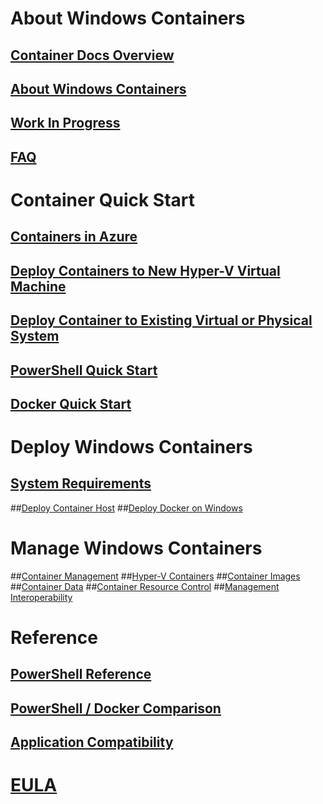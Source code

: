 # About Windows Containers
## [Container Docs Overview](./containers_welcome.md)
## [About Windows Containers](about/about_overview.md)
## [Work In Progress](about/work_in_progress.md)
## [FAQ](about/faq.md)
# Container Quick Start
## [Containers in Azure](quick_start/azure_setup.md)
## [Deploy Containers to New Hyper-V Virtual Machine](quick_start/container_setup.md)
## [Deploy Container to Existing Virtual or Physical System](quick_start/inplace_setup.md)
## [PowerShell Quick Start](quick_start/manage_powershell.md)
## [Docker Quick Start](quick_start/manage_docker.md)
# Deploy Windows Containers
## [System Requirements](deployment/system_requirements.md)
##[Deploy Container Host](deployment/deployment.md)
##[Deploy Docker on Windows](deployment/docker_windows.md)
# Manage Windows Containers
##[Container Management](management/manage_containers.md)
##[Hyper-V Containers](management/hyperv_container.md)
##[Container Images](management/manage_images.md)
##[Container Data](management/manage_data.md)
##[Container Resource Control](management/manage_resources.md)
##[Management Interoperability](management/hcs_powershell.md)
# Reference
## [PowerShell Reference](https://technet.microsoft.com/en-us/library/mt433069.aspx )
## [PowerShell / Docker Comparison](reference/ps_docker_comparison.md)
## [Application Compatibility](reference/app_compat.md)
# [EULA](EULA.md)
